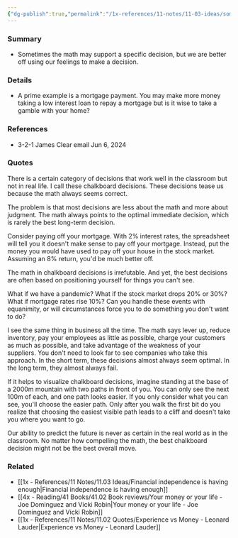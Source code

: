 ```yaml
---
{"dg-publish":true,"permalink":"/1x-references/11-notes/11-03-ideas/some-decisions-are-better-of-made-with-reality-in-view-rather-than-optimization/","title":"Some decisions are better of made with reality in view rather than optimization","created":"2024-06-13T12:52:53.866+03:00","updated":"2024-06-13T12:52:53.866+03:00"}
---
```



### Summary
- Sometimes the math may support a specific decision, but we are better off using our feelings to make a decision.

### Details
- A prime example is a mortgage payment. You may make more money taking a low interest loan to repay a mortgage but is it wise to take a gamble with your home?

### References
- 3-2-1 James Clear email Jun 6, 2024

### Quotes
There is a certain category of decisions that work well in the classroom but not in real life. I call these chalkboard decisions. These decisions tease us because the math always seems correct.

The problem is that most decisions are less about the math and more about judgment. The math always points to the optimal immediate decision, which is rarely the best long-term decision.

Consider paying off your mortgage. With 2% interest rates, the spreadsheet will tell you it doesn't make sense to pay off your mortgage. Instead, put the money you would have used to pay off your house in the stock market. Assuming an 8% return, you'd be much better off.

The math in chalkboard decisions is irrefutable. And yet, the best decisions are often based on positioning yourself for things you can't see.

What if we have a pandemic? What if the stock market drops 20% or 30%? What if mortgage rates rise 10%? Can you handle these events with equanimity, or will circumstances force you to do something you don't want to do?

I see the same thing in business all the time. The math says lever up, reduce inventory, pay your employees as little as possible, charge your customers as much as possible, and take advantage of the weakness of your suppliers. You don't need to look far to see companies who take this approach. In the short term, these decisions almost always seem optimal. In the long term, they almost always fail.

If it helps to visualize chalkboard decisions, imagine standing at the base of a 2000m mountain with two paths in front of you. You can only see the next 100m of each, and one path looks easier. If you only consider what you can see, you'll choose the easier path. Only after you walk the first bit do you realize that choosing the easiest visible path leads to a cliff and doesn't take you where you want to go.

Our ability to predict the future is never as certain in the real world as in the classroom. No matter how compelling the math, the best chalkboard decision might not be the best overall move.

### Related
- [[1x - References/11 Notes/11.03 Ideas/Financial independence is having enough\|Financial independence is having enough]]
- [[4x - Reading/41 Books/41.02 Book reviews/Your money or your life - Joe Dominguez and Vicki Robin\|Your money or your life - Joe Dominguez and Vicki Robin]]
- [[1x - References/11 Notes/11.02 Quotes/Experience vs Money - Leonard Lauder\|Experience vs Money - Leonard Lauder]]